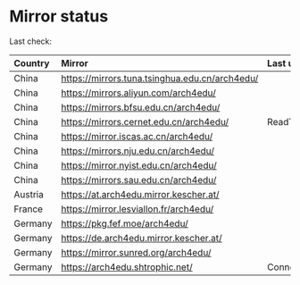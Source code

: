<script src="./time.js"></script>
# Mirror status
Last check: <script type="text/javascript">localize(1755880232.4540968);</script>

|Country|Mirror|Last update|
|:------|:-----|:----------|
|China|https://mirrors.tuna.tsinghua.edu.cn/arch4edu/|<script type="text/javascript">localize(1755845561);</script>|
|China|https://mirrors.aliyun.com/arch4edu/|<script type="text/javascript">localize(1755845561);</script>|
|China|https://mirrors.bfsu.edu.cn/arch4edu/|<script type="text/javascript">localize(1755845561);</script>|
|China|https://mirrors.cernet.edu.cn/arch4edu/|ReadTimeout|
|China|https://mirror.iscas.ac.cn/arch4edu/|<script type="text/javascript">localize(1755845561);</script>|
|China|https://mirrors.nju.edu.cn/arch4edu/|<script type="text/javascript">localize(1755801754);</script>|
|China|https://mirror.nyist.edu.cn/arch4edu/|<script type="text/javascript">localize(1755845561);</script>|
|China|https://mirrors.sau.edu.cn/arch4edu/|<script type="text/javascript">localize(1755801754);</script>|
|Austria|https://at.arch4edu.mirror.kescher.at/|<script type="text/javascript">localize(1755845561);</script>|
|France|https://mirror.lesviallon.fr/arch4edu/|<script type="text/javascript">localize(1755845561);</script>|
|Germany|https://pkg.fef.moe/arch4edu/|<script type="text/javascript">localize(1755845561);</script>|
|Germany|https://de.arch4edu.mirror.kescher.at/|<script type="text/javascript">localize(1755845561);</script>|
|Germany|https://mirror.sunred.org/arch4edu/|<script type="text/javascript">localize(1755845561);</script>|
|Germany|https://arch4edu.shtrophic.net/|ConnectionError|

<script src="./tablefilter/tablefilter.js"></script>
<script src="./table.js"></script>